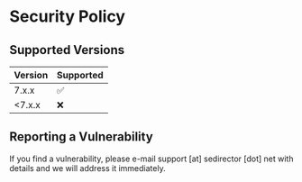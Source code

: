 # Security Policy

## Supported Versions

| Version | Supported          |
| ------- | ------------------ |
| 7.x.x   | :white_check_mark: |
| <7.x.x  | :x:                |

## Reporting a Vulnerability

If you find a vulnerability, please e-mail support [at] sedirector [dot] net with details and we will address it immediately.